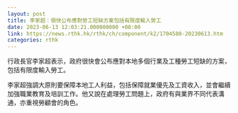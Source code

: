 ```yaml
---
layout: post
title: 李家超：很快公布應對勞工短缺方案包括有限度輸入勞工
date: 2023-06-13 12:03:21.000000000 +08:00
link: https://news.rthk.hk/rthk/ch/component/k2/1704580-20230613.htm
categories: rthk
---
```


行政長官李家超表示，政府很快會公布應對本地多個行業及工種勞工短缺的方案，包括有限度輸入勞工。

李家超強調大原則要保障本地工人利益，包括保障就業優先及工資收入，並會繼續加強職業教育及培訓工作。他又說在處理勞工問題上，政府有與業界不同代表溝通，亦重視勞顧會的角色。
